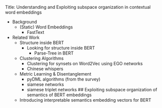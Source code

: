 Title: Understanding and Exploiting subspace organization in contextual word embeddings
- Background
    - (Static) Word Embeddings
    	- FastText
- Related Work
    - Structure inside BERT
        - Looking for structure inside BERT
		    - Parse-Tree in BERT
	- Clustering Algorithms
		- Clustering for synsets on Word2Vec using EGO networks
		- Chinese whispers
	- Metric Learning & Disentanglement
		- pyDML algorithms (from the survey)
		- siamese networks
		- siamese triplet networks ##
Exploiting subspace organization of semantics of BERT embeddings
	- Introducing interpretable semantics embedding vectors for BERT
